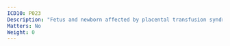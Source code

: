 ```yaml
---
ICD10: P023
Description: "Fetus and newborn affected by placental transfusion syndromes"
Matters: No
Weight: 0
---
```

